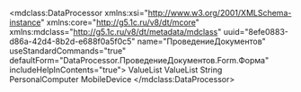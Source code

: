 <?xml version="1.0" encoding="UTF-8"?>
<mdclass:DataProcessor xmlns:xsi="http://www.w3.org/2001/XMLSchema-instance" xmlns:core="http://g5.1c.ru/v8/dt/mcore" xmlns:mdclass="http://g5.1c.ru/v8/dt/metadata/mdclass" uuid="8efe0883-d86a-42d4-8b2d-e688f0a5f0c5" name="ПроведениеДокументов" useStandardCommands="true" defaultForm="DataProcessor.ПроведениеДокументов.Form.Форма" includeHelpInContents="true">
  <synonym key="ru" value="Проведение документов"/>
  <producedTypes>
    <objectType typeId="732aaddf-2dc5-457b-8657-ed086d82b54d" valueTypeId="26cef448-4225-419b-a2c1-4bf1973910ea"/>
    <managerType typeId="4e899076-2c03-48da-86b4-0200c3f0ffcb" valueTypeId="e09863b3-3cce-4836-b5e5-2f4b9b0c7e73"/>
  </producedTypes>
  <help>
    <pages lang="ru"/>
  </help>
  <attributes uuid="ffa9f474-12ba-46a0-b84a-1942746f8494" name="СписокДокументов">
    <synonym key="ru" value="Список документов"/>
    <type>
      <types>ValueList</types>
    </type>
    <minValue xsi:type="core:NullValue"/>
    <maxValue xsi:type="core:NullValue"/>
  </attributes>
  <attributes uuid="deab3cc8-11b4-41e6-be94-aaa6d2e3bd1f" name="ВыбранныеДокументы">
    <synonym key="ru" value="Выбранные документы"/>
    <type>
      <types>ValueList</types>
    </type>
    <minValue xsi:type="core:NullValue"/>
    <maxValue xsi:type="core:NullValue"/>
  </attributes>
  <attributes uuid="78b5f45d-8c53-4f21-9813-4a29b5114644" name="Проводить">
    <synonym key="ru" value="Проводить"/>
    <type>
      <types>String</types>
      <stringQualifiers/>
    </type>
    <minValue xsi:type="core:NullValue"/>
    <maxValue xsi:type="core:NullValue"/>
  </attributes>
  <forms uuid="5d59e43a-df9b-4152-a48f-54b0cc5fe6bc" name="Форма">
    <usePurposes>PersonalComputer</usePurposes>
    <usePurposes>MobileDevice</usePurposes>
    <synonym key="ru" value="Форма"/>
  </forms>
</mdclass:DataProcessor>
